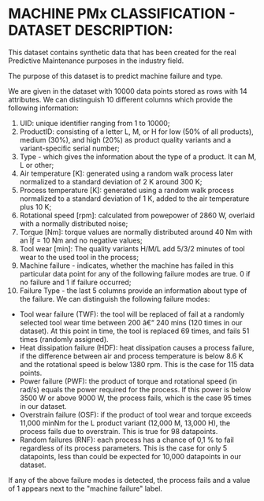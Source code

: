# MACHINE PMx CLASSIFICATION - DATASET DESCRIPTION:

This dataset contains synthetic data that has been created for the real Predictive Maintenance purposes in the industry field.

The purpose of this dataset is to predict machine failure and type.

We are given in the dataset with 10000 data points stored as rows with 14 attributes.
We can distinguish 10 different columns which provide the following information:
1) UID: unique identifier ranging from 1 to 10000;
2) ProductID: consisting of a letter L, M, or H for low (50% of all products), medium (30%), and high (20%) as product quality variants and a variant-specific serial number;
3) Type - which gives the information about the type of a product. It can M, L or other;
4) Air temperature [K]: generated using a random walk process later normalized to a standard deviation of 2 K around 300 K;
5) Process temperature [K]: generated using a random walk process normalized to a standard deviation of 1 K, added to the air temperature plus 10 K;
6) Rotational speed [rpm]: calculated from powepower of 2860 W, overlaid with a normally distributed noise;
7) Torque [Nm]: torque values are normally distributed around 40 Nm with an Ïƒ = 10 Nm and no negative values;
8) Tool wear [min]: The quality variants H/M/L add 5/3/2 minutes of tool wear to the used tool in the process;
8) Machine failure - indicates, whether the machine has failed in this particular data point for any of the following failure modes are true. 0 if no failure and 1 if failure occurred;
8) Failure Type - the last 5 columns provide an information about type of the failure. We can distinguish the following failure modes:
* Tool wear failure (TWF): the tool will be replaced of fail at a randomly selected tool wear time between 200 â€“ 240 mins (120 times in our dataset). At this point in time, the tool is replaced 69 times, and fails 51 times (randomly assigned). 
* Heat dissipation failure (HDF): heat dissipation causes a process failure, if the difference between air and process temperature is below 8.6 K and the rotational speed is below 1380 rpm. This is the case for 115 data points. 
* Power failure (PWF): the product of torque and rotational speed (in rad/s) equals the power required for the process. If this power is below 3500 W or above 9000 W, the process fails, which is the case 95 times in our dataset. 
* Overstrain failure (OSF): if the product of tool wear and torque exceeds 11,000 minNm for the L product variant (12,000 M, 13,000 H), the process fails due to overstrain. This is true for 98 datapoints. 
* Random failures (RNF): each process has a chance of 0,1 % to fail regardless of its process parameters. This is the case for only 5 datapoints, less than could be expected for 10,000 datapoints in our dataset. 

If any of the above failure modes is detected, the process fails and a value of 1 appears next to the "machine failure" label.




